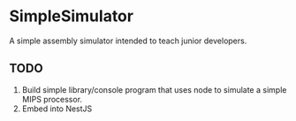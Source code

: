 # SimpleSimulator
A simple assembly simulator intended to teach junior developers.

## TODO

1. Build simple library/console program that uses node to simulate a simple MIPS processor.
2. Embed into NestJS
